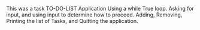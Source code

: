 This was a task TO-DO-LIST Application
Using a while True loop.
Asking for input, and using input to determine how to proceed.
Adding, Removing, Printing the list of Tasks, and Quitting the application.
